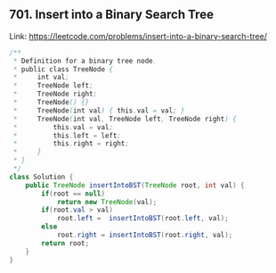 ## 701. Insert into a Binary Search Tree
Link: https://leetcode.com/problems/insert-into-a-binary-search-tree/

```java
/**
 * Definition for a binary tree node.
 * public class TreeNode {
 *     int val;
 *     TreeNode left;
 *     TreeNode right;
 *     TreeNode() {}
 *     TreeNode(int val) { this.val = val; }
 *     TreeNode(int val, TreeNode left, TreeNode right) {
 *         this.val = val;
 *         this.left = left;
 *         this.right = right;
 *     }
 * }
 */
class Solution {
    public TreeNode insertIntoBST(TreeNode root, int val) {
        if(root == null)
            return new TreeNode(val);
        if(root.val > val)
            root.left =  insertIntoBST(root.left, val);
        else
            root.right = insertIntoBST(root.right, val);
        return root;
    }
}

```